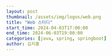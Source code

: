 ```yaml
---
layout: post
thumbnail: /assets/img/logos/web.png
title: "Web 스터디"
start_time: 2024-04-03T17:00:00
end_time: 2024-06-03T19:00:00
categories: [java, spring, springboot]
author: 김지홍
---
```

